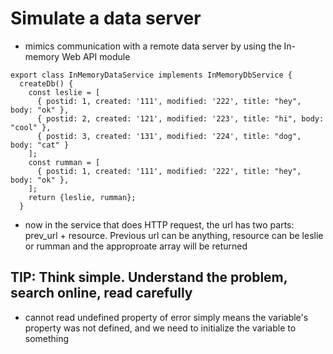 # Simulate a data server
* mimics communication with a remote data server by using the In-memory Web API module
```
export class InMemoryDataService implements InMemoryDbService {
  createDb() {
    const leslie = [
      { postid: 1, created: '111', modified: '222', title: "hey", body: "ok" },
      { postid: 2, created: '121', modified: '223', title: "hi", body: "cool" },
      { postid: 3, created: '131', modified: '224', title: "dog", body: "cat" }
    ];
    const rumman = [
      { postid: 1, created: '111', modified: '222', title: "hey", body: "ok" },
    ];
    return {leslie, rumman};
  }
  ```
* now in the service that does HTTP request, the url has two parts: prev_url + resource. 
Previous url can be anything, resource can be leslie or rumman and the approproate array will be returned

## TIP: Think simple. Understand the problem, search online, read carefully
* cannot read undefined property of error simply means the variable's property was not defined, 
and we need to initialize the variable to something